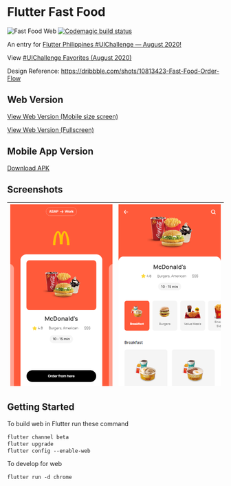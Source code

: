 # Flutter Fast Food
![Fast Food Web](https://github.com/mayoljonathan/flutter_fast_food/workflows/Fast%20Food%20Web/badge.svg)
[![Codemagic build status](https://api.codemagic.io/apps/5f282e1162e592001bc8119c/5f282e1162e592001bc8119b/status_badge.svg)](https://codemagic.io/apps/5f282e1162e592001bc8119c/5f282e1162e592001bc8119b/latest_build)

An entry for [Flutter Philippines #UIChallenge — August 2020!](https://medium.com/flutterphilippines/flutter-philippines-uichallenge-august-2020-d747b4cc38d)

View [#UIChallenge Favorites (August 2020)](https://medium.com/flutterphilippines/flutter-philippines-uichallenge-september-2020-82f1549503b4)

Design Reference: https://dribbble.com/shots/10813423-Fast-Food-Order-Flow

## Web Version
[View Web Version (Mobile size screen)](https://mayoljonathan.github.io/flutter_fast_food_landing)

[View Web Version (Fullscreen)](https://mayoljonathan.github.io/flutter_fast_food)

## Mobile App Version
[Download APK](https://github.com/mayoljonathan/flutter_fast_food/releases/download/v1.0/app-release.apk)

## Screenshots
| <img src="https://raw.githubusercontent.com/mayoljonathan/flutter_fast_food/master/docs/screenshots/screenshot1.png" width="350"> | <img src="https://raw.githubusercontent.com/mayoljonathan/flutter_fast_food/master/docs/screenshots/screenshot2.png" width="350"> |
| ------------- |-------------|

## Getting Started

To build web in Flutter run these command
```
flutter channel beta
flutter upgrade
flutter config --enable-web
```

To develop for web
```
flutter run -d chrome
```
